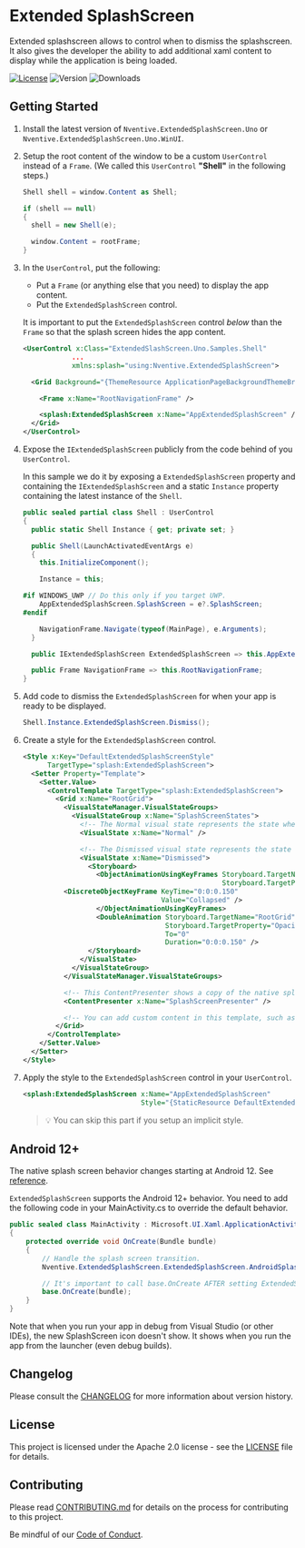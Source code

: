 ﻿# Extended SplashScreen
Extended splashscreen allows to control when to dismiss the splashscreen. It also gives the developer the ability to add additional xaml content to display while the application is being loaded.

[![License](https://img.shields.io/badge/License-Apache%202.0-blue.svg?style=flat-square)](LICENSE)
 ![Version](https://img.shields.io/nuget/v/Nventive.ExtendedSplashScreen.Uno?style=flat-square)
 ![Downloads](https://img.shields.io/nuget/dt/Nventive.ExtendedSplashScreen.Uno?style=flat-square)

## Getting Started
1. Install the latest version of `Nventive.ExtendedSplashScreen.Uno` or `Nventive.ExtendedSplashScreen.Uno.WinUI`.

1. Setup the root content of the window to be a custom `UserControl` instead of a `Frame`.
   (We called this `UserControl` **"Shell"** in the following steps.)
    ``` c#			
    Shell shell = window.Content as Shell;

    if (shell == null)
    {
      shell = new Shell(e);

      window.Content = rootFrame;
    }
    ```

1. In the `UserControl`, put the following:
   - Put a `Frame` (or anything else that you need) to display the app content.
   - Put the `ExtendedSplashScreen` control.
   
   It is important to put the `ExtendedSplashScreen` control _below_ than the `Frame` so that the splash screen hides the app content.
    ```XML
    <UserControl x:Class="ExtendedSlashScreen.Uno.Samples.Shell"
                ...
                xmlns:splash="using:Nventive.ExtendedSplashScreen">

      <Grid Background="{ThemeResource ApplicationPageBackgroundThemeBrush}">

        <Frame x:Name="RootNavigationFrame" />

        <splash:ExtendedSplashScreen x:Name="AppExtendedSplashScreen" />
      </Grid>
    </UserControl>
    ```

1. Expose the `IExtendedSplashScreen` publicly from the code behind of you `UserControl`.

   In this sample we do it by exposing a `ExtendedSplashScreen` property and containing the `IExtendedSplashScreen` and a static `Instance` property containing the latest instance of the `Shell`.
    ```C#
    public sealed partial class Shell : UserControl
    {
      public static Shell Instance { get; private set; }

      public Shell(LaunchActivatedEventArgs e)
      {
        this.InitializeComponent();

        Instance = this;

    #if WINDOWS_UWP // Do this only if you target UWP.
        AppExtendedSplashScreen.SplashScreen = e?.SplashScreen;
    #endif

        NavigationFrame.Navigate(typeof(MainPage), e.Arguments);
      }

      public IExtendedSplashScreen ExtendedSplashScreen => this.AppExtendedSplashScreen;

      public Frame NavigationFrame => this.RootNavigationFrame;
    }
    ```

1. Add code to dismiss the `ExtendedSplashScreen` for when your app is ready to be displayed.

    ```c#
    Shell.Instance.ExtendedSplashScreen.Dismiss();
    ```

1. Create a style for the `ExtendedSplashScreen` control.
    ```xml
    <Style x:Key="DefaultExtendedSplashScreenStyle"
          TargetType="splash:ExtendedSplashScreen">
      <Setter Property="Template">
        <Setter.Value>
          <ControlTemplate TargetType="splash:ExtendedSplashScreen">
            <Grid x:Name="RootGrid">
              <VisualStateManager.VisualStateGroups>
                <VisualStateGroup x:Name="SplashScreenStates">
                  <!-- The Normal visual state represents the state when the extended splash screen is shown. -->
                  <VisualState x:Name="Normal" />

                  <!-- The Dismissed visual state represents the state when the extended splash screen is dismissed. -->
                  <VisualState x:Name="Dismissed">
                    <Storyboard>
                      <ObjectAnimationUsingKeyFrames Storyboard.TargetName="RootGrid"
                                                     Storyboard.TargetProperty="Visibility">
              <DiscreteObjectKeyFrame KeyTime="0:0:0.150"
                                      Value="Collapsed" />
                      </ObjectAnimationUsingKeyFrames>
                      <DoubleAnimation Storyboard.TargetName="RootGrid"
                                       Storyboard.TargetProperty="Opacity"
                                       To="0"
                                       Duration="0:0:0.150" />
                    </Storyboard>
                  </VisualState>
                </VisualStateGroup>
              </VisualStateManager.VisualStateGroups>

              <!-- This ContentPresenter shows a copy of the native splashscreen. -->
              <ContentPresenter x:Name="SplashScreenPresenter" />

              <!-- You can add custom content in this template, such as a loading animation. -->
            </Grid>
          </ControlTemplate>
        </Setter.Value>
      </Setter>
    </Style>
    ```

1. Apply the style to the `ExtendedSplashScreen` control in your `UserControl`.
    ```xml
    <splash:ExtendedSplashScreen x:Name="AppExtendedSplashScreen"
                                 Style="{StaticResource DefaultExtendedSplashScreenStyle}" />
    ```
   > 💡 You can skip this part if you setup an implicit style.

## Android 12+
The native splash screen behavior changes starting at Android 12.
See [reference](https://developer.android.com/develop/ui/views/launch/splash-screen).

`ExtendedSplashScreen` supports the Android 12+ behavior.
You need to add the following code in your MainActivity.cs to override the default behavior.
```csharp
public sealed class MainActivity : Microsoft.UI.Xaml.ApplicationActivity
{
	protected override void OnCreate(Bundle bundle)
	{
		// Handle the splash screen transition.
		Nventive.ExtendedSplashScreen.ExtendedSplashScreen.AndroidSplashScreen = AndroidX.Core.SplashScreen.SplashScreen.InstallSplashScreen(this);

		// It's important to call base.OnCreate AFTER setting ExtendedSplashScreen.AndroidSplashScreen.
		base.OnCreate(bundle);
	}
}
```

Note that when you run your app in debug from Visual Studio (or other IDEs), the new SplashScreen icon doesn't show.
It shows when you run the app from the launcher (even debug builds).

## Changelog

Please consult the [CHANGELOG](CHANGELOG.md) for more information about version
history.

## License

This project is licensed under the Apache 2.0 license - see the
[LICENSE](LICENSE) file for details.

## Contributing

Please read [CONTRIBUTING.md](CONTRIBUTING.md) for details on the process for
contributing to this project.

Be mindful of our [Code of Conduct](CODE_OF_CONDUCT.md).

